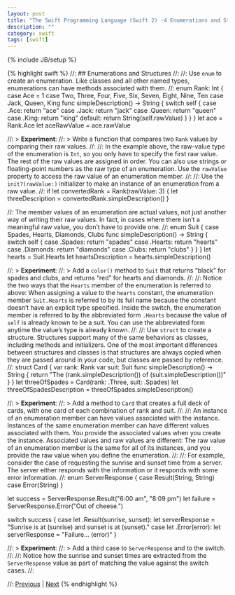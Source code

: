 ```yaml
---
layout: post
title: "The Swift Programming Language (Swift 2) -4 Enumerations and Structures"
description: ""
category: swift
tags: [swift]
---
```

{% include JB/setup %}

{% highlight swift %}
//: ## Enumerations and Structures
//:
//: Use `enum` to create an enumeration. Like classes and all other named types, enumerations can have methods associated with them.
//:
enum Rank: Int {
    case Ace = 1
    case Two, Three, Four, Five, Six, Seven, Eight, Nine, Ten
    case Jack, Queen, King
    func simpleDescription() -> String {
        switch self {
            case .Ace:
                return "ace"
            case .Jack:
                return "jack"
            case .Queen:
                return "queen"
            case .King:
                return "king"
            default:
                return String(self.rawValue)
        }
    }
}
let ace = Rank.Ace
let aceRawValue = ace.rawValue

//: > **Experiment**:
//: > Write a function that compares two `Rank` values by comparing their raw values.
//:
//: In the example above, the raw-value type of the enumeration is `Int`, so you only have to specify the first raw value. The rest of the raw values are assigned in order. You can also use strings or floating-point numbers as the raw type of an enumeration. Use the `rawValue` property to access the raw value of an enumeration member.
//:
//: Use the `init?(rawValue:)` initializer to make an instance of an enumeration from a raw value.
//:
if let convertedRank = Rank(rawValue: 3) {
    let threeDescription = convertedRank.simpleDescription()
}

//: The member values of an enumeration are actual values, not just another way of writing their raw values. In fact, in cases where there isn’t a meaningful raw value, you don’t have to provide one.
//:
enum Suit {
    case Spades, Hearts, Diamonds, Clubs
    func simpleDescription() -> String {
        switch self {
            case .Spades:
                return "spades"
            case .Hearts:
                return "hearts"
            case .Diamonds:
                return "diamonds"
            case .Clubs:
                return "clubs"
        }
    }
}
let hearts = Suit.Hearts
let heartsDescription = hearts.simpleDescription()

//: > **Experiment**:
//: > Add a `color()` method to `Suit` that returns “black” for spades and clubs, and returns “red” for hearts and diamonds.
//:
//: Notice the two ways that the `Hearts` member of the enumeration is referred to above: When assigning a value to the `hearts` constant, the enumeration member `Suit.Hearts` is referred to by its full name because the constant doesn’t have an explicit type specified. Inside the switch, the enumeration member is referred to by the abbreviated form `.Hearts` because the value of `self` is already known to be a suit. You can use the abbreviated form anytime the value’s type is already known.
//:
//: Use `struct` to create a structure. Structures support many of the same behaviors as classes, including methods and initializers. One of the most important differences between structures and classes is that structures are always copied when they are passed around in your code, but classes are passed by reference.
//:
struct Card {
    var rank: Rank
    var suit: Suit
    func simpleDescription() -> String {
        return "The \(rank.simpleDescription()) of \(suit.simpleDescription())"
    }
}
let threeOfSpades = Card(rank: .Three, suit: .Spades)
let threeOfSpadesDescription = threeOfSpades.simpleDescription()

//: > **Experiment**:
//: > Add a method to `Card` that creates a full deck of cards, with one card of each combination of rank and suit.
//:
//: An instance of an enumeration member can have values associated with the instance. Instances of the same enumeration member can have different values associated with them. You provide the associated values when you create the instance. Associated values and raw values are different: The raw value of an enumeration member is the same for all of its instances, and you provide the raw value when you define the enumeration.
//:
//: For example, consider the case of requesting the sunrise and sunset time from a server. The server either responds with the information or it responds with some error information.
//:
enum ServerResponse {
    case Result(String, String)
    case Error(String)
}

let success = ServerResponse.Result("6:00 am", "8:09 pm")
let failure = ServerResponse.Error("Out of cheese.")

switch success {
    case let .Result(sunrise, sunset):
        let serverResponse = "Sunrise is at \(sunrise) and sunset is at \(sunset)."
    case let .Error(error):
        let serverResponse = "Failure...  \(error)"
}

//: > **Experiment**:
//: > Add a third case to `ServerResponse` and to the switch.
//:
//: Notice how the sunrise and sunset times are extracted from the `ServerResponse` value as part of matching the value against the switch cases.
//:


//: [Previous](@previous) | [Next](@next)
{% endhighlight %}
